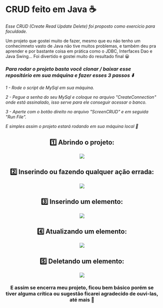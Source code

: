 <h1> CRUD feito em Java ☕ </h1>

<i>Esse CRUD (Create Read Update Delete) foi proposto como exercício para faculdade.</i>

<p>Um projeto que gostei muito de fazer, mesmo que eu não tenho um conhecimneto vasto de Java não tive muitos problemas, e também deu pra aprender e por bastante coisa em prática como o JDBC, Interfaces Dao e Java Swing... Foi divertido e gostei muito do resultado final 😀</p>

<div align=left>
<h3><i>Para rodar o projeto basta você clonar / baixar esse repositório em sua máquina e fazer esses 3 passos ⬇️ </i></h3>
<p><i>1 - Rode o script de MySql em sua máquina.</i></p>
<p><i>2 - Pegue a senha do seu MySql e coloque no arquivo "CreateConnection" onde está assinalado, isso serve para ele conseguir acessar o banco.</i></p>
<p><i>3 - Aperte com o botão direito no arquivo "ScreenCRUD" e em seguida "Run File".</i></p>

<p><i>E simples assim o projeto estará rodando em sua máquina local 🎉</i></p>
</div>

<div align=center justify=center>
<h2>1️⃣ Abrindo o projeto: </h2>
<img src=https://user-images.githubusercontent.com/62243365/187747857-d54027a4-d90e-422f-94e6-d952eede9fcf.png>
</div>

<div align=center justify=center>
<h2>2️⃣ Inserindo ou fazendo qualquer ação errada: </h2>
<img src=https://user-images.githubusercontent.com/62243365/187747855-0fea945d-1358-4104-b500-ee6a95b9d1ea.png>
</div>

<div align=center justify=center>
<h2>3️⃣ Inserindo um elemento: </h2>
<img src=https://user-images.githubusercontent.com/62243365/187747859-109ef0ee-fd9e-4c70-a54e-35b33b5f4720.png>
</div>

<div align=center justify=center>
<h2>4️⃣ Atualizando um elemento: </h2>
<img src=https://user-images.githubusercontent.com/62243365/187747862-cf0eb2e8-5201-4e25-86f5-3b35da9c3c76.png>
</div>

<div align=center justify=center>
<h2>5️⃣ Deletando um elemento: </h2>
<img src=https://user-images.githubusercontent.com/62243365/187747849-5ee27229-bd1f-49bb-80d6-4ead9ac43e8a.png>
</div>

<div align=center justify=center>
<h3>E assim se encerra meu projeto, ficou bem básico porém se tiver alguma crítica ou sugestão ficarei agradecido de ouvi-las, até mais 👋</h3>
</div>
